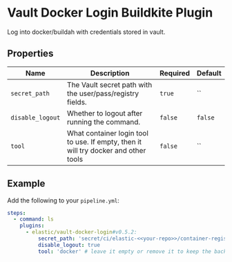 # Vault Docker Login Buildkite Plugin

Log into docker/buildah with credentials stored in vault.

## Properties

| Name             | Description                                                                         | Required | Default        |
|------------------|-------------------------------------------------------------------------------------|----------|----------------|
| `secret_path`    | The Vault secret path with the user/pass/registry fields.                           | `true`   | ``             |
| `disable_logout` | Whether to logout after running the command.                                        | `false`  | `false`        |
| `tool`           | What container login tool to use. If empty, then it will try docker and other tools | `false`  | ``             |

## Example

Add the following to your `pipeline.yml`:

```yml
steps:
  - command: ls
    plugins:
      - elastic/vault-docker-login#v0.5.2:
          secret_path: 'secret/ci/elastic-<<your-repo>>/container-registry/<<credentials>>'
          disable_logout: true
          tool: 'docker' # leave it empty or remove it to keep the backward compatibility
```
